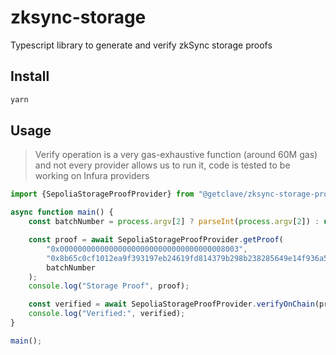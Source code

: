 # zksync-storage

Typescript library to generate and verify zkSync storage proofs

## Install
```bash
yarn
```

## Usage
> Verify operation is a very gas-exhaustive function (around 60M gas) and not
> every provider allows us to run it, code is tested to be working on Infura
> providers

```js
import {SepoliaStorageProofProvider} from "@getclave/zksync-storage-proofs";

async function main() {
    const batchNumber = process.argv[2] ? parseInt(process.argv[2]) : undefined;

    const proof = await SepoliaStorageProofProvider.getProof(
        "0x0000000000000000000000000000000000008003",
        "0x8b65c0cf1012ea9f393197eb24619fd814379b298b238285649e14f936a5eb12",
        batchNumber
    );
    console.log("Storage Proof", proof);

    const verified = await SepoliaStorageProofProvider.verifyOnChain(proof);
    console.log("Verified:", verified);
}

main();
```